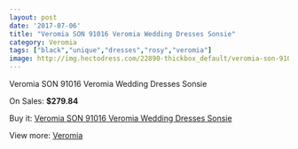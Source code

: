 ```yaml
---
layout: post
date: '2017-07-06'
title: "Veromia SON 91016 Veromia Wedding Dresses Sonsie"
category: Veromia
tags: ["black","unique","dresses","rosy","veromia"]
image: http://img.hectodress.com/22890-thickbox_default/veromia-son-91016-veromia-wedding-dresses-sonsie.jpg
---
```

Veromia SON 91016 Veromia Wedding Dresses Sonsie

On Sales: **$279.84**
<a href="https://www.hectodress.com/veromia/10642-veromia-son-91016-veromia-wedding-dresses-sonsie.html"><amp-img layout="responsive" width="600" height="600" src="//img.hectodress.com/22890-thickbox_default/veromia-son-91016-veromia-wedding-dresses-sonsie.jpg" alt="Veromia SON 91016 Veromia Wedding Dresses Sonsie 0" /></a>
<a href="https://www.hectodress.com/veromia/10642-veromia-son-91016-veromia-wedding-dresses-sonsie.html"><amp-img layout="responsive" width="600" height="600" src="//img.hectodress.com/22892-thickbox_default/veromia-son-91016-veromia-wedding-dresses-sonsie.jpg" alt="Veromia SON 91016 Veromia Wedding Dresses Sonsie 1" /></a>
<a href="https://www.hectodress.com/veromia/10642-veromia-son-91016-veromia-wedding-dresses-sonsie.html"><amp-img layout="responsive" width="600" height="600" src="//img.hectodress.com/22891-thickbox_default/veromia-son-91016-veromia-wedding-dresses-sonsie.jpg" alt="Veromia SON 91016 Veromia Wedding Dresses Sonsie 2" /></a>

Buy it: [Veromia SON 91016 Veromia Wedding Dresses Sonsie](https://www.hectodress.com/veromia/10642-veromia-son-91016-veromia-wedding-dresses-sonsie.html "Veromia SON 91016 Veromia Wedding Dresses Sonsie")

View more: [Veromia](https://www.hectodress.com/171-veromia "Veromia")